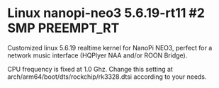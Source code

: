 # Linux nanopi-neo3 5.6.19-rt11 #2 SMP PREEMPT_RT

Customized linux 5.6.19 realtime kernel for NanoPi NEO3, perfect for a network music interface (HQPlyer NAA and/or ROON Bridge).

CPU frequency is fixed at 1.0 Ghz.
Change this setting at arch/arm64/boot/dts/rockchip/rk3328.dtsi according to your needs.
